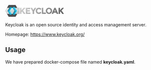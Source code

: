 ![logo](keycloack.png)

Keycloak is an open source identity and access management server.

Homepage: https://www.keycloak.org/

## Usage
We have prepared docker-compose file named **keycloak.yaml**. 

